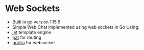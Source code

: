 # Web Sockets
- Built in go version 1.15.6
- Simple Web Chat implemented using web sockets in Go
Using:
- [jet](github.com/CloudyKit/jet/v6) template engine
- [pat](github.com/bmizerany/pat) for routing
- [gorilla](github.com/gorilla/websocket) for websocket





